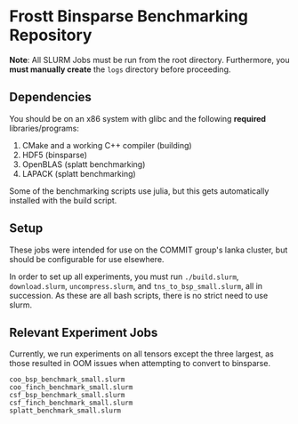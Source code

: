 # Frostt Binsparse Benchmarking Repository

**Note**: All SLURM Jobs must be run from the root directory. Furthermore, you
**must manually create** the `logs` directory before proceeding.

## Dependencies

You should be on an x86 system with glibc and the following **required** libraries/programs:

1. CMake and a working C++ compiler (building)
2. HDF5 (binsparse)
3. OpenBLAS (splatt benchmarking)
4. LAPACK (splatt benchmarking)

Some of the benchmarking scripts use julia, but this gets automatically
installed with the build script.

## Setup

These jobs were intended for use on the COMMIT group's lanka cluster, but
should be configurable for use elsewhere.

In order to set up all experiments, you must run `./build.slurm`,
`download.slurm`, `uncompress.slurm`, and `tns_to_bsp_small.slurm`, all in
succession. As these are all bash scripts, there is no strict need to
use slurm.

## Relevant Experiment Jobs

Currently, we run experiments on all tensors except the three largest, as those
resulted in OOM issues when attempting to convert to binsparse.

```
coo_bsp_benchmark_small.slurm
coo_finch_benchmark_small.slurm
csf_bsp_benchmark_small.slurm
csf_finch_benchmark_small.slurm
splatt_benchmark_small.slurm
```
